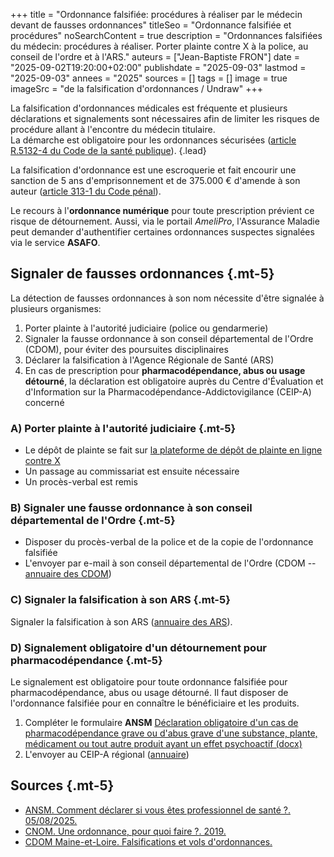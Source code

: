 +++
title = "Ordonnance falsifiée: procédures à réaliser par le médecin devant de fausses ordonnances"
titleSeo = "Ordonnance falsifiée et procédures"
noSearchContent = true
description = "Ordonnances falsifiées du médecin: procédures à réaliser. Porter plainte contre X à la police, au conseil de l'ordre et à l'ARS."
auteurs = ["Jean-Baptiste FRON"]
date = "2025-09-02T19:20:00+02:00"
publishdate = "2025-09-03"
lastmod = "2025-09-03"
annees = "2025"
sources = []
tags = []
image = true
imageSrc = "de la falsification d'ordonnances / Undraw"
+++

La falsification d'ordonnances médicales est fréquente et plusieurs déclarations et signalements sont nécessaires afin de limiter les risques de procédure allant à l'encontre du médecin titulaire.  
La démarche est obligatoire pour les ordonnances sécurisées ([article R.5132-4 du Code de la santé publique]()).
{.lead}

La falsification d'ordonnance est une escroquerie et fait encourir une sanction de 5 ans d'emprisonnement et de 375.000 € d'amende à son auteur ([article 313-1 du Code pénal](https://www.legifrance.gouv.fr/codes/article_lc/LEGIARTI000006418192)).

Le recours à l'**ordonnance numérique** pour toute prescription prévient ce risque de détournement. Aussi, via le portail *AmeliPro*, l'Assurance Maladie peut demander d'authentifier certaines ordonnances suspectes signalées via le service **ASAFO**.

## Signaler de fausses ordonnances {.mt-5}

La détection de fausses ordonnances à son nom nécessite d'être signalée à plusieurs organismes:

1. Porter plainte à l'autorité judiciaire (police ou gendarmerie)
2. Signaler la fausse ordonnance à son conseil départemental de l'Ordre (CDOM), pour éviter des poursuites disciplinaires
3. Déclarer la falsification à l'Agence Régionale de Santé (ARS)
4. En cas de prescription pour **pharmacodépendance, abus ou usage détourné**, la déclaration est obligatoire auprès du Centre d'Évaluation et d'Information sur la Pharmacodépendance-Addictovigilance (CEIP-A) concerné

### A) Porter plainte à l'autorité judiciaire {.mt-5}

- Le dépôt de plainte se fait sur [la plateforme de dépôt de plainte en ligne contre X](https://plainte-en-ligne.masecurite.interieur.gouv.fr/accueil-confirmation)
- Un passage au commissariat est ensuite nécessaire
- Un procès-verbal est remis

### B) Signaler une fausse ordonnance à son conseil départemental de l'Ordre {.mt-5}

- Disposer du procès-verbal de la police et de la copie de l'ordonnance falsifiée
- L'envoyer par e-mail à son conseil départemental de l'Ordre (CDOM -- [annuaire des CDOM](https://www.conseil-national.medecin.fr/lordre-medecins/conseils-regionaux-departementaux/conseils-departementaux-lordre))

### C) Signaler la falsification à son ARS {.mt-5}

Signaler la falsification à son ARS ([annuaire des ARS](https://lannuaire.service-public.fr/navigation/ars)).

### D) Signalement obligatoire d'un détournement pour pharmacodépendance {.mt-5}

Le signalement est obligatoire pour toute ordonnance falsifiée pour pharmacodépendance, abus ou usage détourné. Il faut disposer de l'ordonnance falsifiée pour en connaître le bénéficiaire et les produits.

1. Compléter le formulaire **ANSM** [Déclaration obligatoire d'un cas de pharmacodépendance grave ou d'abus grave d'une substance, plante, médicament ou tout autre produit ayant un effet psychoactif (docx)](https://ansm.sante.fr/uploads/2020/10/20/stupsy-signalement-pharmacodependance-mai2012.docx)
2. L'envoyer au CEIP-A régional ([annuaire](https://ansm.sante.fr/page/liste-des-centres-devaluation-et-dinformation-sur-la-pharmacodependance-addictovigilance-ceip-a))

## Sources {.mt-5}

- [ANSM. Comment déclarer si vous êtes professionnel de santé ?. 05/08/2025.](https://ansm.sante.fr/documents/reference/declarer-un-effet-indesirable/comment-declarer-si-vous-etes-professionnel-de-sante)
- [CNOM. Une ordonnance, pour quoi faire ?. 2019.](https://www.conseil-national.medecin.fr/medecin/exercice/gerer-ordonnances)
- [CDOM Maine-et-Loire. Falsifications et vols d'ordonnances.](https://conseil49.ordre.medecin.fr/falsifications-et-vols-dordonnances)
